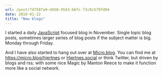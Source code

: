 ```yaml
---
url: /post/747587a9-d450-4543-b67c-73c8c5797d94
date: 2018-01-22
title: "New blogs"
---
```


I started a daily [JavaScript][1] focused blog in November. Single topic blog posts, sometimes larger series of blog posts if the subject matter is big. Monday through Friday.



And I have also started to hang out over at [Micro.blog][2]. You can find me at <https://micro.blog/hjertnes> or [Hjertnes.social][3] or think Twitter, but driven by blogs and rss; with some nice Magic by Manton Reece to make it function more like a social network.



 [1]: https://jstips.blog

 [2]: https://micro.blog

 [3]: https://hjertnes.blog